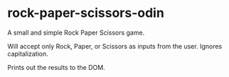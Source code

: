 # rock-paper-scissors-odin

A small and simple Rock Paper Scissors game.

Will accept only Rock, Paper, or Scissors as inputs from the user.
Ignores capitalization. 

Prints out the results to the DOM.